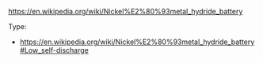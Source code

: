 https://en.wikipedia.org/wiki/Nickel%E2%80%93metal_hydride_battery

Type:
- https://en.wikipedia.org/wiki/Nickel%E2%80%93metal_hydride_battery#Low_self-discharge
